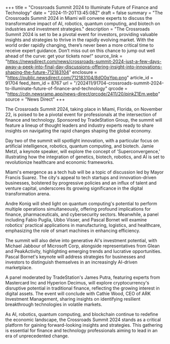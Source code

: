 +++
title = "Crossroads Summit 2024 to Illuminate Future of Finance and Technology"
date = "2024-11-20T13:45:08Z"
draft = false
summary = "The Crossroads Summit 2024 in Miami will convene experts to discuss the transformative impact of AI, robotics, quantum computing, and biotech on industries and investment strategies."
description = "The Crossroads Summit 2024 is set to be a pivotal event for investors, providing valuable insights and strategies to thrive in the rapidly evolving market. With the world order rapidly changing, there’s never been a more critical time to receive expert guidance. Don’t miss out on this chance to jump out well ahead of the curve: get your tickets now!"
source_link = "https://newsdirect.com/news/crossroads-summit-2024-just-a-few-days-away-a-peek-into-final-day-discussions-offering-insight-into-innovations-shaping-the-future-712183104"
enclosure = "https://public.newsdirect.com/712183104/8dO0qYqp.png"
article_id = 91704
feed_item_id = 8767
url = "/202411/91704-crossroads-summit-2024-to-illuminate-future-of-finance-and-technology"
qrcode = "https://cdn.newsramp.app/news-direct/qrcode/2411/20/pinkZ1Em.webp"
source = "News Direct"
+++

<p>The Crossroads Summit 2024, taking place in Miami, Florida, on November 22, is poised to be a pivotal event for professionals at the intersection of finance and technology. Sponsored by TradeStation Group, the summit will feature a lineup of thought leaders and industry experts ready to share insights on navigating the rapid changes shaping the global economy.</p><p>Day two of the summit will spotlight innovation, with a particular focus on artificial intelligence, robotics, quantum computing, and biotech. Jamie Metzl, a keynote speaker, will explore the concept of 'Superconvergence,' illustrating how the integration of genetics, biotech, robotics, and AI is set to revolutionize healthcare and economic frameworks.</p><p>Miami's emergence as a tech hub will be a topic of discussion led by Mayor Francis Suarez. The city's appeal to tech startups and innovation-driven businesses, bolstered by progressive policies and an influx of talent and venture capital, underscores its growing significance in the digital transformation arena.</p><p>Andre Konig will shed light on quantum computing's potential to perform multiple operations simultaneously, offering profound implications for finance, pharmaceuticals, and cybersecurity sectors. Meanwhile, a panel including Fabio Puglia, Ubbo Visser, and Pascal Bornet will examine robotics' practical applications in manufacturing, logistics, and healthcare, emphasizing the role of smart machines in enhancing efficiency.</p><p>The summit will also delve into generative AI's investment potential, with Michael Jabbour of Microsoft Corp, alongside representatives from Glean and PeakActivity, highlighting emerging trends and lucrative opportunities. Pascal Bornet's keynote will address strategies for businesses and investors to distinguish themselves in an increasingly AI-driven marketplace.</p><p>A panel moderated by TradeStation's James Putra, featuring experts from Mastercard Inc and Hyperion Decimus, will explore cryptocurrency's disruptive potential in traditional finance, reflecting the growing interest in digital assets. The event will conclude with Cathie Wood, CEO of ARK Investment Management, sharing insights on identifying resilient breakthrough technologies in volatile markets.</p><p>As AI, robotics, quantum computing, and blockchain continue to redefine the economic landscape, the Crossroads Summit 2024 stands as a critical platform for gaining forward-looking insights and strategies. This gathering is essential for finance and technology professionals aiming to lead in an era of unprecedented change.</p>